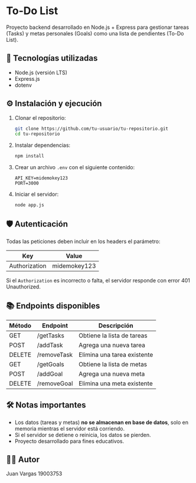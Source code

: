 # To-Do List

Proyecto backend desarrollado en Node.js + Express para gestionar tareas (Tasks) y metas personales (Goals) como una lista de pendientes (To-Do List).

## 🚀 Tecnologías utilizadas

- Node.js (versión LTS)
- Express.js
- dotenv

## ⚙️ Instalación y ejecución

1. Clonar el repositorio:

   ```bash
   git clone https://github.com/tu-usuario/tu-repositorio.git
   cd tu-repositorio
   ```

2. Instalar dependencias:

   ```bash
   npm install
   ```

3. Crear un archivo `.env` con el siguiente contenido:

   ```
   API_KEY=midemokey123
   PORT=3000
   ```

4. Iniciar el servidor:
   ```bash
   node app.js
   ```

## 🛡️ Autenticación

Todas las peticiones deben incluir en los headers el parámetro:

| Key           | Value        |
| ------------- | ------------ |
| Authorization | midemokey123 |

Si el `Authorization` es incorrecto o falta, el servidor responde con error 401 Unauthorized.

## 📚 Endpoints disponibles

| Método | Endpoint    | Descripción                 |
| ------ | ----------- | --------------------------- |
| GET    | /getTasks   | Obtiene la lista de tareas  |
| POST   | /addTask    | Agrega una nueva tarea      |
| DELETE | /removeTask | Elimina una tarea existente |
| GET    | /getGoals   | Obtiene la lista de metas   |
| POST   | /addGoal    | Agrega una nueva meta       |
| DELETE | /removeGoal | Elimina una meta existente  |

## 🛠️ Notas importantes

- Los datos (tareas y metas) **no se almacenan en base de datos**, solo en memoria mientras el servidor está corriendo.
- Si el servidor se detiene o reinicia, los datos se pierden.
- Proyecto desarrollado para fines educativos.

## 👨‍💻 Autor

Juan Vargas
19003753
